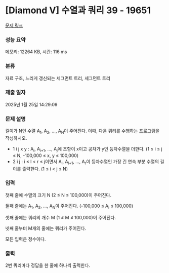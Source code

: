 # [Diamond V] 수열과 쿼리 39 - 19651 

[문제 링크](https://www.acmicpc.net/problem/19651) 

### 성능 요약

메모리: 12264 KB, 시간: 116 ms

### 분류

자료 구조, 느리게 갱신되는 세그먼트 트리, 세그먼트 트리

### 제출 일자

2025년 1월 25일 14:29:09

### 문제 설명

<p>길이가 N인 수열 A<sub>1</sub>, A<sub>2</sub>, ..., A<sub>N</sub>이 주어진다. 이때, 다음 쿼리를 수행하는 프로그램을 작성하시오.</p>

<ul>
	<li>1 i j x y : A<sub>i</sub>, A<sub>i+1</sub>, ..., A<sub>j</sub>에 초항이 x이고 공차가 y인 등차수열을 더한다. (1 ≤ i ≤ j ≤ N, -100,000 ≤ x, y ≤ 100,000)</li>
	<li>2 i j : i ≤ l < r ≤ j이면서 A<sub>l</sub>, A<sub>l+1</sub>, ..., A<sub>r</sub>이 등차수열인 가장 긴 연속 부분 수열의 길이를 출력한다. (1 ≤ i < j ≤ N)</li>
</ul>

### 입력 

 <p>첫째 줄에 수열의 크기 N (2 ≤ N ≤ 100,000)이 주어진다.</p>

<p>둘째 줄에는 A<sub>1</sub>, A<sub>2</sub>, ..., A<sub>N</sub>이 주어진다. (-100,000 ≤ A<sub>i</sub> ≤ 100,000)</p>

<p>셋째 줄에는 쿼리의 개수 M (1 ≤ M ≤ 100,000)이 주어진다.</p>

<p>넷째 줄부터 M개의 줄에는 쿼리가 주어진다.</p>

<p>모든 입력은 정수이다.</p>

### 출력 

 <p>2번 쿼리마다 정답을 한 줄에 하나씩 출력한다.</p>

